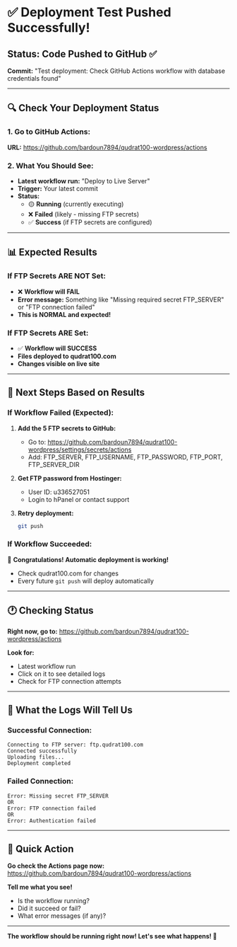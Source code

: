 # ✅ Deployment Test Pushed Successfully!

## Status: Code Pushed to GitHub ✅

**Commit:** "Test deployment: Check GitHub Actions workflow with database credentials found"

---

## 🔍 Check Your Deployment Status

### 1. Go to GitHub Actions:
**URL:** https://github.com/bardoun7894/qudrat100-wordpress/actions

### 2. What You Should See:
- **Latest workflow run:** "Deploy to Live Server"
- **Trigger:** Your latest commit
- **Status:**
  - 🟡 **Running** (currently executing)
  - ❌ **Failed** (likely - missing FTP secrets)
  - ✅ **Success** (if FTP secrets are configured)

---

## 📊 Expected Results

### If FTP Secrets ARE NOT Set:
- ❌ **Workflow will FAIL**
- **Error message:** Something like "Missing required secret FTP_SERVER" or "FTP connection failed"
- **This is NORMAL and expected!**

### If FTP Secrets ARE Set:
- ✅ **Workflow will SUCCESS**
- **Files deployed to qudrat100.com**
- **Changes visible on live site**

---

## 🔧 Next Steps Based on Results

### If Workflow Failed (Expected):
1. **Add the 5 FTP secrets to GitHub:**
   - Go to: https://github.com/bardoun7894/qudrat100-wordpress/settings/secrets/actions
   - Add: FTP_SERVER, FTP_USERNAME, FTP_PASSWORD, FTP_PORT, FTP_SERVER_DIR

2. **Get FTP password from Hostinger:**
   - User ID: u336527051
   - Login to hPanel or contact support

3. **Retry deployment:**
   ```bash
   git push
   ```

### If Workflow Succeeded:
🎉 **Congratulations! Automatic deployment is working!**
- Check qudrat100.com for changes
- Every future `git push` will deploy automatically

---

## 🕐 Checking Status

**Right now, go to:**
https://github.com/bardoun7894/qudrat100-wordpress/actions

**Look for:**
- Latest workflow run
- Click on it to see detailed logs
- Check for FTP connection attempts

---

## 📝 What the Logs Will Tell Us

### Successful Connection:
```
Connecting to FTP server: ftp.qudrat100.com
Connected successfully
Uploading files...
Deployment completed
```

### Failed Connection:
```
Error: Missing secret FTP_SERVER
OR
Error: FTP connection failed
OR
Error: Authentication failed
```

---

## 🎯 Quick Action

**Go check the Actions page now:**
https://github.com/bardoun7894/qudrat100-wordpress/actions

**Tell me what you see!**
- Is the workflow running?
- Did it succeed or fail?
- What error messages (if any)?

---

**The workflow should be running right now! Let's see what happens! 🚀**